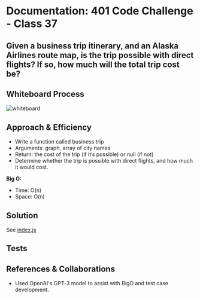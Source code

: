 # Documentation: 401 Code Challenge - Class 37

## Given a business trip itinerary, and an Alaska Airlines route map, is the trip possible with direct flights? If so, how much will the total trip cost be?

## Whiteboard Process

![whiteboard](assets/whiteboard-37.png)

## Approach & Efficiency

- Write a function called business trip
- Arguments: graph, array of city names
- Return: the cost of the trip (if it’s possible) or null (if not)
- Determine whether the trip is possible with direct flights, and how much it would cost.

**Big O:**

- Time: O(n)
- Space: O(n)

## Solution

See [index.js](401-challenges/class-37/index.js)

## Tests


## References & Collaborations

- Used OpenAI's GPT-3 model to assist with BigO and test case development.
